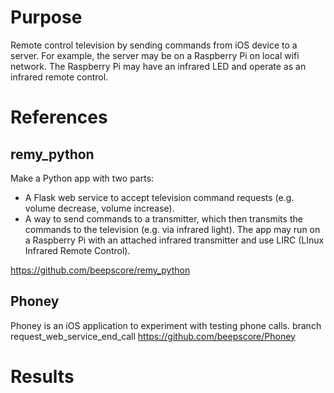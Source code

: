 # Purpose
Remote control television by sending commands from iOS device to a server.
For example, the server may be on a Raspberry Pi on local wifi network.
The Raspberry Pi may have an infrared LED and operate as an infrared remote control.

# References

## remy_python
Make a Python app with two parts:
- A Flask web service to accept television command requests (e.g. volume decrease, volume increase).
- A way to send commands to a transmitter, which then transmits the commands to the television (e.g. via infrared light). The app may run on a Raspberry Pi with an attached infrared transmitter and use LIRC (LInux Infrared Remote Control).

https://github.com/beepscore/remy_python

## Phoney
Phoney is an iOS application to experiment with testing phone calls. 
branch request_web_service_end_call
https://github.com/beepscore/Phoney

# Results


